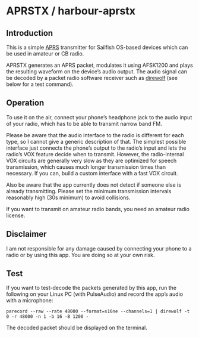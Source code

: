 # APRSTX / harbour-aprstx

## Introduction

This is a simple
[APRS](https://de.wikipedia.org/wiki/Automatic_Packet_Reporting_System)
transmitter for Sailfish OS-based devices which can be used in amateur or CB
radio.

APRSTX generates an APRS packet, modulates it using AFSK1200 and plays the
resulting waveform on the device’s audio output. The audio signal can be
decoded by a packet radio software receiver such as
[direwolf](https://github.com/wb2osz/direwolf) (see below for a test command).

## Operation

To use it on the air, connect your phone’s headphone jack to the audio input of
your radio, which has to be able to transmit narrow band FM.

Please be aware that the audio interface to the radio is different for each
type, so I cannot give a generic description of that. The simplest possible
interface just connects the phone’s output to the radio’s input and lets the
radio’s VOX feature decide when to transmit. However, the radio-internal VOX
circuits are generally very slow as they are optimized for speech transmission,
which causes much longer transmission times than necessary. If you can, build a
custom interface with a fast VOX circuit.

Also be aware that the app currently does not detect if someone else is already
transmitting. Please set the minimum transmission intervals reasonably high
(30s minimum) to avoid collisions.

If you want to transmit on amateur radio bands, you need an amateur radio
license.

## Disclaimer

I am not responsible for any damage caused by connecting your phone to a radio
or by using this app. You are doing so at your own risk.

## Test

If you want to test-decode the packets generated by this app, run the following
on your Linux PC (with PulseAudio) and record the app’s audio with a microphone:

    parecord --raw --rate 48000 --format=s16ne --channels=1 | direwolf -t 0 -r 48000 -n 1 -b 16 -B 1200 -

The decoded packet should be displayed on the terminal.
